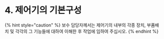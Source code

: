 ﻿# 4. 제어기의 기본구성

{% hint style="caution" %}
보수 담당자께서는 제어기의 내부의 각종 장치, 부품배치 및 각각의 그 기능들에 대하여 이해한 후 작업에 임하여 주십시오.
{% endhint %}

